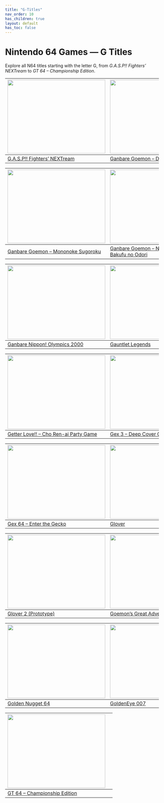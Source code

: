 ```yaml
---
title: "G-Titles"
nav_order: 10
has_children: true
layout: default
has_toc: false
---
```


# Nintendo 64 Games — G Titles

Explore all N64 titles starting with the letter G, from *G.A.S.P!! Fighters’ NEXTream* to *GT 64 – Championship Edition*.

| <a href="g/"><img src="" width="320" height="240" alt=""/></a> | <a href="g/"><img src="" width="320" height="240" alt=""/></a> |
|---|---|
| [G.A.S.P!! Fighters’ NEXTream]() | [Ganbare Goemon – Derodero Douchuu…]()

| <a href="g/"><img src="" width="320" height="240" alt=""/></a> | <a href="g/"><img src="" width="320" height="240" alt=""/></a> |
|---|---|
| [Ganbare Goemon – Mononoke Sugoroku]() | [Ganbare Goemon – Neo Momoyama Bakufu no Odori]()

| <a href="g/"><img src="" width="320" height="240" alt=""/></a> | <a href="g/"><img src="" width="320" height="240" alt=""/></a> |
|---|---|
| [Ganbare Nippon! Olympics 2000]() | [Gauntlet Legends]()

| <a href="g/"><img src="" width="320" height="240" alt=""/></a> | <a href="g/"><img src="" width="320" height="240" alt=""/></a> |
|---|---|
| [Getter Love!! – Cho Ren-ai Party Game]() | [Gex 3 – Deep Cover Gecko]()

| <a href="g/"><img src="" width="320" height="240" alt=""/></a> | <a href="g/"><img src="" width="320" height="240" alt=""/></a> |
|---|---|
| [Gex 64 – Enter the Gecko]() | [Glover]()

| <a href="g/"><img src="" width="320" height="240" alt=""/></a> | <a href="g/"><img src="" width="320" height="240" alt=""/></a> |
|---|---|
| [Glover 2 (Prototype)]() | [Goemon’s Great Adventure]()

| <a href="g/"><img src="" width="320" height="240" alt=""/></a> | <a href="g/"><img src="" width="320" height="240" alt=""/></a> |
|---|---|
| [Golden Nugget 64]() | [GoldenEye 007]()

| <a href="g/"><img src="" width="320" height="240" alt=""/></a> |  |
|---|---|
| [GT 64 – Championship Edition]() |  |
